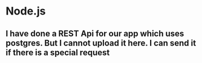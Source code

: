 # Node.js
## I have done a REST Api for our app which uses postgres. But I cannot upload it here. I can send it if there is a special request

